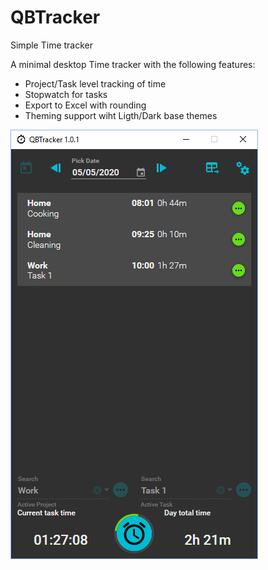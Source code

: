 # QBTracker
Simple Time tracker

A minimal desktop Time tracker with the following features:

- Project/Task level tracking of time
- Stopwatch for tasks
- Export to Excel with rounding
- Theming support wiht Ligth/Dark base themes

![QBTracker Screen Capture](https://github.com/iQuarc/QBTracker/blob/master/Assets/Capture.PNG?raw=true)

